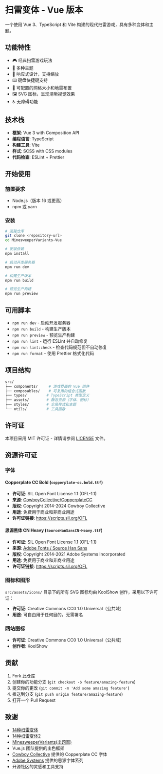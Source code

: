 # 扫雷变体 - Vue 版本

一个使用 Vue 3、TypeScript 和 Vite 构建的现代扫雷游戏，具有多种变体和主题。

## 功能特性

- 🎮 经典扫雷游戏玩法
- 🎨 多种主题
- 📱 响应式设计，支持缩放
- ⌨️ 键盘快捷键支持
- 🎯 可配置的网格大小和地雷布置
- 🖼️ SVG 图标，呈现清晰视觉效果
- ♿ 无障碍功能

## 技术栈

- **框架**: Vue 3 with Composition API
- **编程语言**: TypeScript
- **构建工具**: Vite
- **样式**: SCSS with CSS modules
- **代码检查**: ESLint + Prettier

## 开始使用

### 前置要求

- Node.js（版本 16 或更高）
- npm 或 yarn

### 安装

```bash
# 克隆仓库
git clone <repository-url>
cd MinesweeperVariants-Vue

# 安装依赖
npm install

# 启动开发服务器
npm run dev

# 构建生产版本
npm run build

# 预览生产构建
npm run preview
```

## 可用脚本

- `npm run dev` - 启动开发服务器
- `npm run build` - 构建生产版本
- `npm run preview` - 预览生产构建
- `npm run lint` - 运行 ESLint 并自动修复
- `npm run lint:check` - 检查代码规范但不自动修复
- `npm run format` - 使用 Prettier 格式化代码

## 项目结构

```sh
src/
├── components/     # 游戏界面的 Vue 组件
├── composables/    # 可复用的组合式函数
├── types/         # TypeScript 类型定义
├── assets/        # 静态资源（字体、图标）
├── styles/        # 全局样式和主题
└── utils/         # 工具函数
```

## 许可证

本项目采用 MIT 许可证 - 详情请参阅 [LICENSE](LICENSE) 文件。

## 资源许可证

### 字体

#### Copperplate CC Bold (`copperplate-cc.bold.ttf`)

- **许可证**: SIL Open Font License 1.1 (OFL-1.1)
- **来源**: [CowboyCollective/CopperplateCC](https://github.com/CowboyCollective/CopperplateCC)
- **版权**: Copyright 2014-2024 Cowboy Collective
- **用途**: 免费用于商业和非商业用途
- **许可证链接**: <https://scripts.sil.org/OFL>

#### 思源黑体 CN Heavy (`SourceHanSansCN-Heavy.ttf`)

- **许可证**: SIL Open Font License 1.1 (OFL-1.1)
- **来源**: [Adobe Fonts / Source Han Sans](https://github.com/adobe-fonts/source-han-sans)
- **版权**: Copyright 2014-2021 Adobe Systems Incorporated
- **用途**: 免费用于商业和非商业用途
- **许可证链接**: <https://scripts.sil.org/OFL>

### 图标和图形

`src/assets/icons/` 目录下的所有 SVG 图标均由 KoolShow 创作，采用以下许可证：

- **许可证**: Creative Commons CC0 1.0 Universal（公共域）
- **用途**: 可自由用于任何目的，无需署名

### 网站图标

- **许可证**: Creative Commons CC0 1.0 Universal（公共域）
- **创作者**: KoolShow

## 贡献

1. Fork 此仓库
2. 创建你的功能分支 (`git checkout -b feature/amazing-feature`)
3. 提交你的更改 (`git commit -m 'Add some amazing feature'`)
4. 推送到分支 (`git push origin feature/amazing-feature`)
5. 打开一个 Pull Request

## 致谢

- [14种扫雷变体](https://store.steampowered.com/app/1865060/14/)
- [14种扫雷变体2](https://store.steampowered.com/app/2631960/142/)
- [MinesweeperVariants(出题器)](https://github.com/WuZh-Rh/MinesweeperVariants)
- Vue.js 团队提供的出色框架
- [Cowboy Collective](https://github.com/CowboyCollective) 提供的 Copperplate CC 字体
- [Adobe Systems](https://github.com/adobe-fonts/source-han-sans) 提供的思源字体系列
- 开源社区的灵感和工具支持
